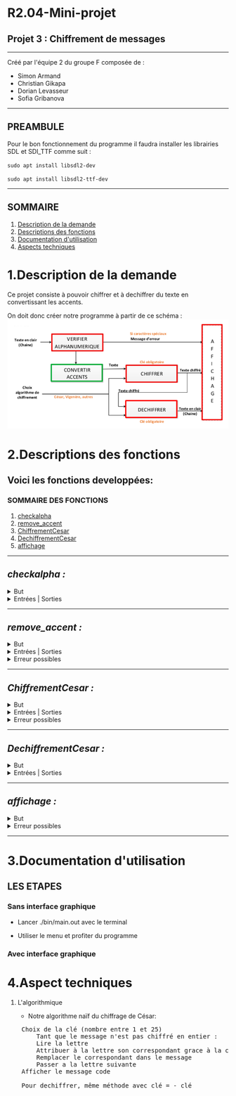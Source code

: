 # R2.04-Mini-projet 
## **Projet 3 : Chiffrement de messages**
---
Créé par l'équipe 2 du groupe F composée de :
- Simon Armand
- Christian Gikapa
- Dorian Levasseur
- Sofia Gribanova

---
## PREAMBULE
Pour le bon fonctionnement du programme il faudra installer les librairies SDL et SDl_TTF comme suit :

`sudo apt install libsdl2-dev`

`sudo apt install libsdl2-ttf-dev`

---

## **SOMMAIRE**
1. [Description de la demande](#projet)
2. [Descriptions des fonctions](#fonctions)
3. [Documentation d'utilisation](#doc)
4. [Aspects techniques](#techniques)

<h1 id="projet"><b> 1.Description de la demande </b> </h1>
Ce projet consiste à pouvoir chiffrer et à dechiffrer du texte en convertissant les accents.

On doit donc créer notre programme à partir de ce schéma :
![image de la consigne](readme_img/consigne.png)



<h1 id="fonctions"><b> 2.Descriptions des fonctions</b></h1>

## **Voici les fonctions developpées:**

### **SOMMAIRE DES FONCTIONS**
1. [checkalpha](#verifier)
2. [remove_accent](#convertir_accents)
3. [ChiffrementCesar](#chiffrer)
4. [DechiffrementCesar](#dechiffrer)
5. [affichage](#affichage)
---

<div id="verifier">
<h2><i> checkalpha :</i> </h2>
    <details> <summary>But</summary>
        &emsp;&emsp;Vérifier si la chaine de caracteres ne contient pas des caracteres speciaux qui ne pourront pas etre chiffrés</details>
    <details> <summary>Entrées | Sorties </summary>
        &emsp;&emsp;Entrée : chaine de caractères<br>
        &emsp;&emsp;Sortie : 1 ou 0
         </details>
</div>


---

<div id="convertir_accents">
<h2><i> remove_accent : </i> </h2>
<details> <summary>But</summary>
        &emsp;&emsp;Convertir les accents d'une chaîne de caracteres pour pouvoir chiffrer quand même la lettre </details>
    <details> <summary>Entrées | Sorties</summary>
        &emsp;&emsp;Entrée : chaine de caractères<br>
        &emsp;&emsp;Sortie : le même texte sans les accents</details>
    <details> <summary>Erreur possibles</summary>
        &emsp;&emsp;Retourne -1 si caractère inconnu
         </details>
</div>

---

<div id="chiffrer">
<h2><i> ChiffrementCesar : </i></h2>

<details> <summary>But</summary>
        &emsp;&emsp;Chiffrer le message en code Cesar avec une clé</details>
    <details> <summary>Entrées | Sorties</summary>
        &emsp;&emsp;Entrée : chaine de caractères sans accents,cl<br>
        &emsp;&emsp;Sortie : le texte chiffré par rapport à la clé donné</details>
    <details> <summary>Erreur possibles</summary>
        &emsp;&emsp;Caractère  impossible:"Mauvais char"</details>
</div>

---

<div id ="dechiffer">
<h2><i> DechiffrementCesar : </i></h2>
<details> <summary style="content:f105">But</summary>
        &emsp;&emsp;Pouvoir dechiffrer un message en ayant une clé </details>
    <details> <summary>Entrées | Sorties</summary>
        &emsp;&emsp;Entrée : chaine de caractères sans accents,clé<br>
        &emsp;&emsp;Sortie : le texte dechiffré par rapport à la clé donné</details>
</div>

---

<div id="affichage"> 
<h2><i> affichage : </i></h2>
<details> <summary>But</summary>
        &emsp;&emsp;Avoir une interface graphique à partir de SDL</details>
    <details> <summary>Erreur possibles</summary>
        &emsp;&emsp;
        Si l'utilisateur rate sa saisie l'interface on ne peut pas revenir en arrière et donc faudrait retaper le message.
        Sinon plusieurs erreurs possibles en cas de texte manquants ou de bug graphiques comme par exemple "erreur de font".
        Les messages d'erreurs sont explicites.
    </details>
</div>

---
<h1 id="doc"><b> 3.Documentation d'utilisation</b></h1>

## LES ETAPES 
### Sans interface graphique
- Lancer ./bin/main.out avec le terminal
+ Utiliser le menu et profiter du programme
### Avec interface graphique



<h1 id="techniques"><b> 4.Aspect techniques</b></h1>

1. L'algorithmique
    - Notre algorithme naïf du chiffrage de César:
    
    <pre>
    Choix de la clé (nombre entre 1 et 25)
        Tant que le message n'est pas chiffré en entier :
        Lire la lettre
        Attribuer à la lettre son correspondant grace à la clé (si lettre = A et clé = 3, alors lettre = D)
        Remplacer le correspondant dans le message
        Passer a la lettre suivante
    Afficher le message code

    Pour dechiffrer, même méthode avec clé = - clé
    </pre>


